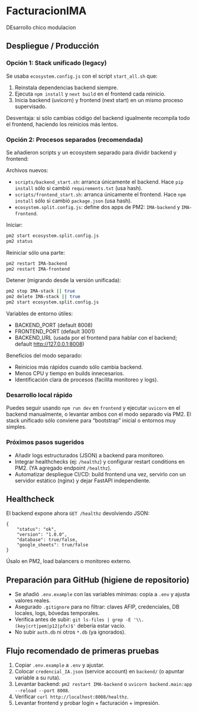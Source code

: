 # FacturacionIMA
DEsarrollo chico modulacion

## Despliegue / Producción

### Opción 1: Stack unificado (legacy)
Se usaba `ecosystem.config.js` con el script `start_all.sh` que:
1. Reinstala dependencias backend siempre.
2. Ejecuta `npm install` y `next build` en el frontend cada reinicio.
3. Inicia backend (uvicorn) y frontend (next start) en un mismo proceso supervisado.

Desventaja: si sólo cambias código del backend igualmente recompila todo el frontend, haciendo los reinicios más lentos.

### Opción 2: Procesos separados (recomendada)
Se añadieron scripts y un ecosystem separado para dividir backend y frontend:

Archivos nuevos:
- `scripts/backend_start.sh`: arranca únicamente el backend. Hace `pip install` sólo si cambió `requirements.txt` (usa hash).
- `scripts/frontend_start.sh`: arranca únicamente el frontend. Hace `npm install` sólo si cambió `package.json` (usa hash).
- `ecosystem.split.config.js`: define dos apps de PM2: `IMA-backend` y `IMA-frontend`.

Iniciar:
```bash
pm2 start ecosystem.split.config.js
pm2 status
```

Reiniciar sólo una parte:
```bash
pm2 restart IMA-backend
pm2 restart IMA-frontend
```

Detener (migrando desde la versión unificada):
```bash
pm2 stop IMA-stack || true
pm2 delete IMA-stack || true
pm2 start ecosystem.split.config.js
```

Variables de entorno útiles:
- BACKEND_PORT (default 8008)
- FRONTEND_PORT (default 3001)
- BACKEND_URL (usada por el frontend para hablar con el backend; default http://127.0.0.1:8008)

Beneficios del modo separado:
- Reinicios más rápidos cuando sólo cambia backend.
- Menos CPU y tiempo en builds innecesarios.
- Identificación clara de procesos (facilita monitoreo y logs).

### Desarrollo local rápido
Puedes seguir usando `npm run dev` en `frontend` y ejecutar `uvicorn` en el backend manualmente, o levantar ambos con el modo separado vía PM2. El stack unificado sólo conviene para “bootstrap” inicial o entornos muy simples.

### Próximos pasos sugeridos
- Añadir logs estructurados (JSON) a backend para monitoreo.
- Integrar healthchecks (ej: `/healthz`) y configurar restart conditions en PM2. (YA agregado endpoint `/healthz`).
- Automatizar despliegue CI/CD: build frontend una vez, servirlo con un servidor estático (nginx) y dejar FastAPI independiente.

## Healthcheck
El backend expone ahora `GET /healthz` devolviendo JSON:
```
{
	"status": "ok",
	"version": "1.0.0",
	"database": true/false,
	"google_sheets": true/false
}
```
Úsalo en PM2, load balancers o monitoreo externo.

## Preparación para GitHub (higiene de repositorio)
- Se añadió `.env.example` con las variables mínimas: copia a `.env` y ajusta valores reales.
- Asegurado `.gitignore` para no filtrar: claves AFIP, credenciales, DB locales, logs, bóvedas temporales.
- Verifica antes de subir: `git ls-files | grep -E '\\.(key|crt|pem|p12|pfx)$'` debería estar vacío.
- No subir `auth.db` ni otros `*.db` (ya ignorados).

## Flujo recomendado de primeras pruebas
1. Copiar `.env.example` a `.env` y ajustar.
2. Colocar `credencial_IA.json` (service account) en `backend/` (o apuntar variable a su ruta).
3. Levantar backend: `pm2 restart IMA-backend` o `uvicorn backend.main:app --reload --port 8008`.
4. Verificar `curl http://localhost:8008/healthz`.
5. Levantar frontend y probar login + facturación + impresión.


